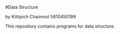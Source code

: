 #Data Structure

by Kittipich Chaimool 5810450199

This repository contains programs for data structure.